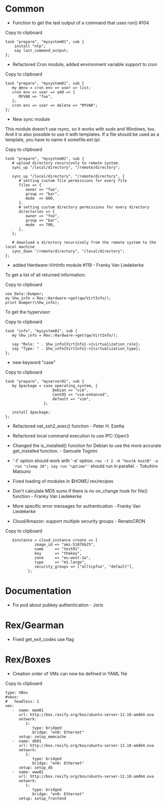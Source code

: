 Common
======

-   Function to get the last output of a command that uses run() \#104

Copy to clipboard

    task "prepare", "mysystem01", sub {
        install "ntp";
        say last_command_output;
    };

-   Refactored Cron module, added environment variable support to cron

Copy to clipboard

    task "prepare", "mysystem01", sub {
       my @env = cron env => user => list;
       cron env => user => add => {
          MYVAR => "foo",
       };
       cron env => user => delete => "MYVAR";
    };

-   New sync module

This module doesn't use rsync, so it works with sudo and Windows, too. And it is also possible to use it with templates. If a file should be used as a template, you have to name it somefile.ext.tpl.

Copy to clipboard

    task "prepare", "mysystem01", sub {
       # upload directory recursively to remote system. 
       sync_up "/local/directory", "/remote/directory";

       sync_up "/local/directory", "/remote/directory", {
          # setting custom file permissions for every file
          files => {
             owner => "foo",
             group => "bar",
             mode  => 600,
          },
          # setting custom directory permissions for every directory
          directories => {
             owner => "foo",
             group => "bar",
             mode  => 700,
          },
       };

       # download a directory recursively from the remote system to the local machine
       sync_down "/remote/directory", "/local/directory";
    };

-   added Hardware::VirtInfo module \#119 - Franky Van Liedekerke

To get a list of all returned information:

Copy to clipboard

    use Data::Dumper;
    my %hw_info = Rex::Hardware->get(qw/VirtInfo/);
    print Dumper(\%hw_info);

To get the hypervisor:

Copy to clipboard

    task "info", "mysystem01", sub {
       my %hw_info = Rex::Hardware->get(qw/VirtInfo/);

       say "Role: " . $hw_info{VirtInfo}->{virtualization_role};
       say "Type: " . $hw_info{VirtInfo}->{virtualization_type};
    };

-   new keyword "case"

Copy to clipboard

    task "prepare", "myserver01", sub {
       my $package = case operating_system, {
                         Debian => "vim",
                         CentOS => "vim-enhanced",
                         default => "vim",
                     };

       install $package;
    };

-   Refactored net\_ssh2\_exec() function - Peter H. Ezetta

-   Refactored local command execution to use IPC::Open3

-   Changed the is\_installed() function for Debian to use the more accurate get\_installed function. - Samuele Tognini

-   '-t' option should work with '-e' option. `rex -t 2 -H "hostA hostB" -e 'run "sleep 10"; say run "uptime"'` should run in parallel. - Tokuhiro Matsuno

-   Fixed loading of modules in $HOME/.rex/recipes

-   Don't calculate MD5 sums if there is no on\_change hook for file() function - Franky Van Liedekerke

-   More specific error messages for authentication - Franky Van Liedekerke

-   Cloud/Amazon: support multiple security groups - RenatoCRON

Copy to clipboard

       $instance = cloud_instance create => {
                 image_id => "ami-5187bb25",
                 name     => "test01",
                 key      => "thekey",
                 zone     => "eu-west-1a",
                 type     => "m1.large",
                 security_groups => ["alltcpfoo", "default"],
              };

Documentation
=============

-   Fix pod about pubkey authentication - Joris

Rex/Gearman
===========

-   Fixed get\_exit\_codes use flag

Rex/Boxes
=========

-   Creation order of VMs can now be defined in YAML file

Copy to clipboard

    type: VBox
    #vbox:
    #   headless: 1
    vms:
       -  name: mem01
          url: http://box.rexify.org/box/ubuntu-server-12.10-amd64.ova
          network:
             1:
                type: bridged
                bridge: "en0: Ethernet"
          setup: setup_memcache
       -  name: db01
          url: http://box.rexify.org/box/ubuntu-server-12.10-amd64.ova
          network:
             1:
                type: bridged
                bridge: "en0: Ethernet"
          setup: setup_db
       -  name: www01
          url: http://box.rexify.org/box/ubuntu-server-12.10-amd64.ova
          network:
             1:
                type: bridged
                bridge: "en0: Ethernet"
          setup: setup_frontend
